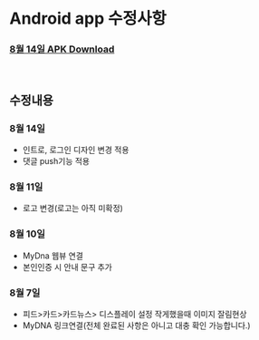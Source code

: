 # Android app 수정사항
### [8월 14일 APK Download](https://github.com/invites-healthcare/invites/raw/master/app-debug.apk)
<br>

## 수정내용
### 8월 14일
 - 인트로, 로그인 디자인 변경 적용
 - 댓글 push기능 적용
 
### 8월 11일
 - 로고 변경(로고는 아직 미확정)

### 8월 10일
 - MyDna 웹뷰 연결
 - 본인인증 시 안내 문구 추가

### 8월 7일
 - 피드>카드>카드뉴스> 디스플레이 설정 작게했을때 이미지 잘림현상
 - MyDNA 링크연결(전체 완료된 사항은 아니고 대충 확인 가능합니다.)
